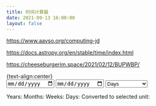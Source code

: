 ```yaml
---
title: 时间计算器
date: 2021-09-13 16:00:00
layout: false
---
```


https://www.aavso.org/computing-jd

https://docs.astropy.org/en/stable/time/index.html

https://cheeseburgerim.space/2021/02/12/BUPWBP/

<html lang="en">
<head>
    <meta charset="UTF-8">
    <meta name="viewport" content="width=device-width, initial-scale=1.0">
    <meta http-equiv="X-UA-Compatible" content="ie=edge">
    <title>Data calculator</title>
    <link rel="stylesheet" href="./time-calculator/style.css">
</head>
<body>{text-align:center}
    <main>
        <form action="" id="date-form">
            <input id="date1" type="date">
            <input id="date2" type="date">
            <select name="time-unit" id="time-unit">
                <option value="Yoctoseconds">Yoctoseconds</option>
                <option value="Zeptoseconds">Zeptoseconds</option>
                <option value="Attoseconds">Attoseconds</option>
                <option value="Femtoseconds">Femtoseconds</option>
                <option value="Picoseconds">Picoseconds</option>
                <option value="Nanoseconds">Nanoseconds</option>
                <option value="Microseconds">Microseconds</option>
                <option value="Milliseconds">Milliseconds</option>
                <option value="Seconds">Seconds</option>
                <option value="Minutes">Minutes</option>
                <option value="Hours">Hours</option>
                <option value="Days" Selected>Days</option>
                <option value="Weeks">Weeks</option>
                <option value="Months">Months</option>
                <option value="Years">Years</option>
                <option value="Decades">Decades</option>
                <option value="Centuries">Centuries</option>
                <option value="Millennium">Millennium</option>
                <option value="Megayear">Megayear</option>
                <option value="Gigayear">Gigayear</option>
            </select>
        </form>
        <span id="years">Years: </span>
        <span id="months">Months: </span>
        <span id="weeks">Weeks: </span>
        <span id="days">Days: </span>
        <span id="converted">Converted to selected unit: </span>
    </main>
    <script src="./time-calculator/app.js"></script>
</body>
</html>

